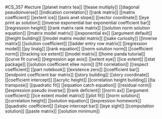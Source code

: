 #CS_357
#lecture
[[planet matrix tea]]
[[tease multiply]]
[[diagonal pseudoinverse]]
[[indication correlation]]
[[rank matrix]]
[[matrix coefficient]]
[[extent ice]]
[[axis anet slope]]
[[vector coordinate]]
[[eye print ax solution]]
[[inverse exponential bar exponential coefficient bar]]
[[regression height]]
[[rank matrix rank matrix]]
[[solution norm solution equation]]
[[matrix model matrix]]
[[exponential ex]]
[[argument default]]
[[height building]]
[[model matrix model matrix]]
[[sake curiosity]]
[[inverse matrix]]
[[solution coefficient]]
[[ladder entry row matrix]]
[[regression model]]
[[py linalg]]
[[rank equation]]
[[norm solution norm]]
[[coefficient norm]]
[[tracking ice extent]]
[[model matrix]]
[[home panda tutorial]]
[[curve fit curve]]
[[regression age axis]]
[[extent eye]]
[[ice extent]]
[[stat package]]
[[solution coefficient ellee norm]]
[[fit correlation]]
[[respect coefficient]]
[[part notebook]]
[[existence zero]]
[[coefficient bar]]
[[endpoint coefficient bar matrix]]
[[story building]]
[[story coordinate]]
[[coefficient intercept]]
[[acrylic height]]
[[correlation height building]]
[[ta transpose]]
[[quadratic fit]]
[[equation catch equation]]
[[residual norm]]
[[expression pseudo inverse]]
[[rank deficient]]
[[norm ax]]
[[argument coefficient]]
[[ice extent model matrix]]
[[plot fit]]
[[norm solution]]
[[correlation height]]
[[solution equation]]
[[expression homework]]
[[quadratic coefficient]]
[[slope intercept bar]]
[[eye sight]]
[[computation solution]]
[[paste matrix]]
[[solution minimum]]
